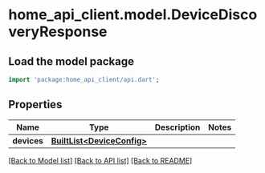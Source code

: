 # home_api_client.model.DeviceDiscoveryResponse

## Load the model package
```dart
import 'package:home_api_client/api.dart';
```

## Properties
Name | Type | Description | Notes
------------ | ------------- | ------------- | -------------
**devices** | [**BuiltList&lt;DeviceConfig&gt;**](DeviceConfig.md) |  | 

[[Back to Model list]](../README.md#documentation-for-models) [[Back to API list]](../README.md#documentation-for-api-endpoints) [[Back to README]](../README.md)



